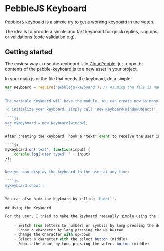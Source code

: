 # PebbleJS Keyboard

PebbleJS keyboard is a simple try to get a working keyboard in the watch. 

The idea is to provide a simple and fast keyboard for quick replies, sing ups or validations (code validation e.g).

## Getting started

The easiest way to use the keyboard is in [CloudPebble](https://cloudpebble.net), just copy the contents of the pebble-keyboard.js to a new asset in your project.

In your main.js or the file that needs the keyboard, do a simple: 

````js
var Keyboard = require('pebblejs-keyboard'); // Asuming the file is named pebblejs-keyboard.js
```

The variable Keyboard will have the module, you can create now as many keyboard instances you like, I recommend using only one to use less memory and keep it as simple as possible.

To initialize your keyboard, simply call 'new Keyboard(WindowObject)', passing a Window Object to the Keyboard module, this window is where the keyboard will be displayed, you can set a new window later by calling 'Keyboard.window(WindowObject)'.

````js
var myKeyboard = new Keyboard(window);
```

After creating the keyboard, hook a *text* event to receive the user input:

````js
myKeyboard.on('text', function(input) {
	console.log('user typed: ' + input)
});
```

Now you can display the keyboard to the user at any time:

````js
myKeyboard.show();
```

You can also hide the keyboard by calling 'hide()'.

## Using the Keyboard

For the user, I tried to make the keyboard reeeeally simple using the 3 keys on the right like this:
	
	- Switch from letters to numbers or symbols by long-pressing the down button
	- Erase a character by long-pressing the up button
	- Change the character with up/down
	- Select a character with the select button (middle)
	- Submit the input by long-pressing the select button (middle)
